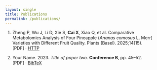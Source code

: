 ```yaml
---
layout: single
title: Publications
permalink: /publications/
---
```


1. Zheng P, Wu J, Li D, Xie S, **Cai X**, Xiao Q, et al. Comparative Metabolomics Analysis of Four Pineapple (_Ananas comosus_ L. Merr) Varieties with Different Fruit Quality. Plants (Basel). 2025;14(15).  
   [PDF] · [HTTP](https://doi.org/10.3390/plants14152400)

2. Your Name. 2023. *Title of paper two*. **Conference B**, pp. 45–52.  
   [PDF] · [BibTeX](http://example.com/paper2.bib)
